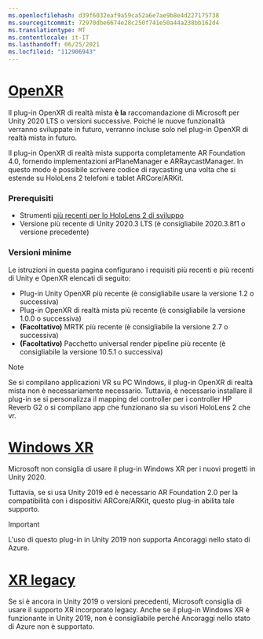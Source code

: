 ```yaml
---
ms.openlocfilehash: d39f6032eaf9a59ca52a6e7ae9b8e4d227175738
ms.sourcegitcommit: 72970dbe6674e28c250f741e50a44a238bb162d4
ms.translationtype: MT
ms.contentlocale: it-IT
ms.lasthandoff: 06/25/2021
ms.locfileid: "112906943"
---
```

# <a name="openxr"></a>[OpenXR](#tab/openxr)

Il plug-in OpenXR di realtà mista **è la** raccomandazione di Microsoft per Unity 2020 LTS o versioni successive. Poiché le nuove funzionalità verranno sviluppate in futuro, verranno incluse solo nel plug-in OpenXR di realtà mista in futuro.

Il plug-in OpenXR di realtà mista supporta completamente AR Foundation 4.0, fornendo implementazioni arPlaneManager e ARRaycastManager. In questo modo è possibile scrivere codice di raycasting una volta che si estende su HoloLens 2 telefoni e tablet ARCore/ARKit.

### <a name="prerequisites"></a>Prerequisiti 

* Strumenti [più recenti per lo HoloLens 2 di sviluppo](../../../install-the-tools.md?tabs=unity#installation-checklist)
* Versione più recente di Unity 2020.3 LTS (è consigliabile 2020.3.8f1 o versione precedente)

### <a name="minimum-versions"></a>Versioni minime

Le istruzioni in questa pagina configurano i requisiti più recenti e più recenti di Unity e OpenXR elencati di seguito:

* Plug-in Unity OpenXR più recente (è consigliabile usare la versione 1.2 o successiva)
* Plug-in OpenXR di realtà mista più recente (è consigliabile la versione 1.0.0 o successiva)
* **(Facoltativo)** MRTK più recente (è consigliabile la versione 2.7 o successiva)
* **(Facoltativo)** Pacchetto universal render pipeline più recente (è consigliabile la versione 10.5.1 o successiva)

<!-- ![Screenshot of the open xr unity basic sample running on a HoloLens](../../images/openxr-example.png) -->

> [!NOTE]
> Se si compilano applicazioni VR su PC Windows, il plug-in OpenXR di realtà mista non è necessariamente necessario. Tuttavia, è necessario installare il plug-in se si personalizza il mapping del controller per i controller HP Reverb G2 o si compilano app che funzionano sia su visori HoloLens 2 che vr.

# <a name="windows-xr"></a>[Windows XR](#tab/windowsxr)

Microsoft non consiglia di usare il plug-in Windows XR per i nuovi progetti in Unity 2020.

Tuttavia, se si usa Unity 2019 ed è necessario AR Foundation 2.0 per la compatibilità con i dispositivi ARCore/ARKit, questo plug-in abilita tale supporto.

> [!IMPORTANT]
> L'uso di questo plug-in in Unity 2019 non supporta Ancoraggi nello stato di Azure. 

# <a name="legacy-xr"></a>[XR legacy](#tab/legacy)

Se si è ancora in Unity 2019 o versioni precedenti, Microsoft consiglia di usare il supporto XR incorporato legacy. Anche se il plug-in Windows XR è funzionante in Unity 2019, non è consigliabile perché Ancoraggi nello stato di Azure non è supportato.